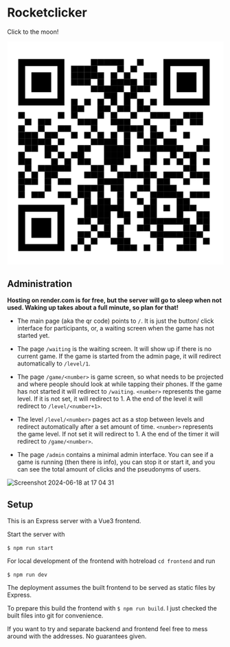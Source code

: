 # Rocketclicker

Click to the moon!


![qr code](public/qr.png)


## Administration

**Hosting on render.com is for free, but the server will go to sleep when not used. Waking up takes about a full minute, so plan for that!**

- The main page (aka the qr code) points to `/`. It is just the button/ click interface for participants, or, a waiting screen when the game has not started yet.

- The page `/waiting` is the waiting screen. It will show up if there is no current game. If the game is started from the admin page, it will redirect automatically to `/level/1`.

- The page `/game/<number>` is game screen, so what needs to be projected and where people should look at while tapping their phones. If the game has not started it will redirect to `/waiting`. `<number>` represents the game level. If it is not set, it will redirect to 1. A the end of the level it will redirect to `/level/<number+1>`.

- The level `/level/<number>` pages act as a stop between levels and redirect automatically after a set amount of time. `<number>` represents the game level. If not set it will redirect to 1. A the end of the timer it will redirect to `/game/<number>`.

- The page `/admin` contains a minimal admin interface. You can see if a game is running (then there is info), you can stop it or start it, and you can see the total amount of clicks and the pseudonyms of users.

<img width="918" alt="Screenshot 2024-06-18 at 17 04 31" src="https://github.com/lislis/rocketclicker/assets/1006478/98931bdc-af44-46c1-b636-5898a9bffd14">



## Setup

This is an Express server with a Vue3 frontend.

Start the server with

`$ npm run start`

For local development of the frontend with hotreload `cd frontend` and run

`$ npm run dev`

The deployment assumes the built frontend to be served as static files by Express.

To prepare this build the frontend with `$ npm run build`. I just checked the built files into git for convenience.

If you want to try and separate backend and frontend feel free to mess around with the addresses. No guarantees given.
